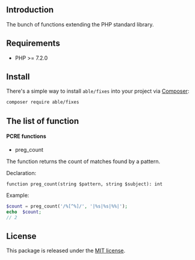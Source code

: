 ## Introduction
The bunch of functions extending the PHP standard library.

## Requirements
* PHP >= 7.2.0

## Install
There's a simple way to install ```able/fixes``` into your project via [Composer](http://getcomposer.org):

```bash
composer require able/fixes
```

## The list of function

#### PCRE functions
* preg_count

The function returns the count of matches found by a pattern. 

Declaration:

```
function preg_count(string $pattern, string $subject): int
```  

Example:

```php
$count = preg_count('/%[^%]/', '|%s|%s|%%|');
echo  $count;
// 2
```


## License
This package is released under the [MIT license](https://github.com/phpable/fixes/blob/master/LICENSE).
 
